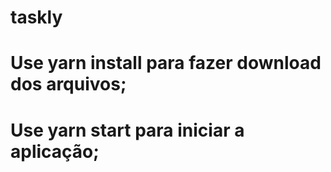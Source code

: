 # taskly
# Use yarn install para fazer download dos arquivos;
# Use yarn start para iniciar a aplicação;
